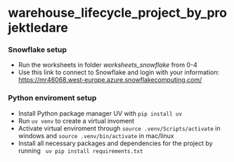 # warehouse_lifecycle_project_by_projektledare


### Snowflake setup
* Run the worksheets in folder *worksheets_snowflake* from 0-4
* Use this link to connect to Snowflake and login with your information: https://mr46068.west-europe.azure.snowflakecomputing.com/

### Python enviroment setup
* Install Python package manager UV with ```pip install uv```
* Run ```uv venv``` to create a virtual invoment
* Activate virtual enviroment through ``` source .venv/Scripts/activate ``` in windows and ``` source .venv/bin/activate ``` in mac/linux
* Install all necessary packages and dependencies for the project by running
``` uv pip install requirements.txt```
